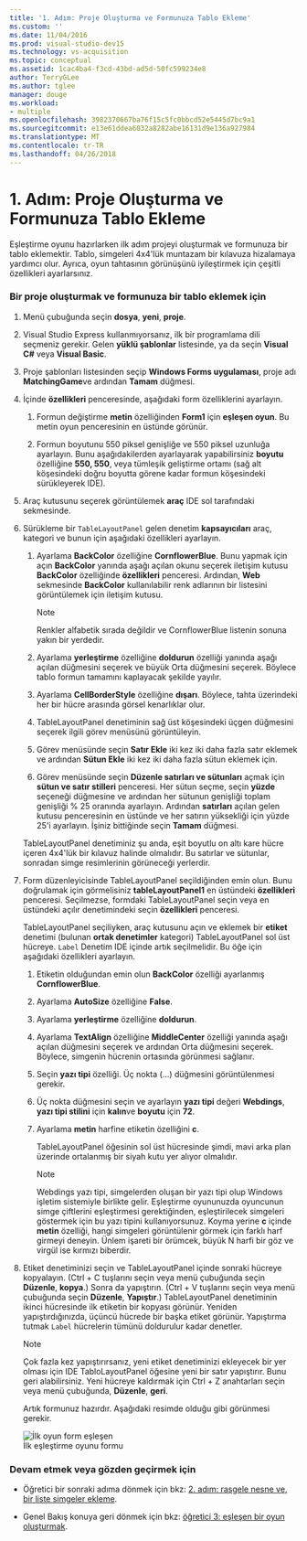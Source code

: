 ```yaml
---
title: '1. Adım: Proje Oluşturma ve Formunuza Tablo Ekleme'
ms.custom: ''
ms.date: 11/04/2016
ms.prod: visual-studio-dev15
ms.technology: vs-acquisition
ms.topic: conceptual
ms.assetid: 1cac4ba4-f3cd-43bd-ad5d-50fc599234e8
author: TerryGLee
ms.author: tglee
manager: douge
ms.workload:
- multiple
ms.openlocfilehash: 3982370667ba76f15c5fc0bbcd52e5445d7bc9a1
ms.sourcegitcommit: e13e61ddea6032a8282abe16131d9e136a927984
ms.translationtype: MT
ms.contentlocale: tr-TR
ms.lasthandoff: 04/26/2018
---
```

# <a name="step-1-create-a-project-and-add-a-table-to-your-form"></a>1. Adım: Proje Oluşturma ve Formunuza Tablo Ekleme
Eşleştirme oyunu hazırlarken ilk adım projeyi oluşturmak ve formunuza bir tablo eklemektir. Tablo, simgeleri 4x4'lük muntazam bir kılavuza hizalamaya yardımcı olur. Ayrıca, oyun tahtasının görünüşünü iyileştirmek için çeşitli özellikleri ayarlarsınız.  

### <a name="to-create-a-project-and-add-a-table-to-your-form"></a>Bir proje oluşturmak ve formunuza bir tablo eklemek için  

1.  Menü çubuğunda seçin **dosya**, **yeni**, **proje**.  

2.  Visual Studio Express kullanmıyorsanız, ilk bir programlama dili seçmeniz gerekir. Gelen **yüklü şablonlar** listesinde, ya da seçin **Visual C#** veya **Visual Basic**.  

3.  Proje şablonları listesinden seçip **Windows Forms uygulaması**, proje adı **MatchingGame**ve ardından **Tamam** düğmesi.  

4.  İçinde **özellikleri** penceresinde, aşağıdaki form özelliklerini ayarlayın.  

    1.  Formun değiştirme **metin** özelliğinden **Form1** için **eşleşen oyun**. Bu metin oyun penceresinin en üstünde görünür.  

    2.  Formun boyutunu 550 piksel genişliğe ve 550 piksel uzunluğa ayarlayın. Bunu aşağıdakilerden ayarlayarak yapabilirsiniz **boyutu** özelliğine **550, 550**, veya tümleşik geliştirme ortamı (sağ alt köşesindeki doğru boyutta görene kadar formun köşesindeki sürükleyerek IDE).  

5.  Araç kutusunu seçerek görüntülemek **araç** IDE sol tarafındaki sekmesinde.  

6.  Sürükleme bir `TableLayoutPanel` gelen denetim **kapsayıcıları** araç, kategori ve bunun için aşağıdaki özellikleri ayarlayın.  

    1.  Ayarlama **BackColor** özelliğine **CornflowerBlue**. Bunu yapmak için açın **BackColor** yanında aşağı açılan okunu seçerek iletişim kutusu **BackColor** özelliğinde **özellikleri** penceresi.  Ardından, **Web** sekmesinde **BackColor** kullanılabilir renk adlarının bir listesini görüntülemek için iletişim kutusu.  

        > [!NOTE]
        >  Renkler alfabetik sırada değildir ve CornflowerBlue listenin sonuna yakın bir yerdedir.  

    2.  Ayarlama **yerleştirme** özelliğine **doldurun** özelliği yanında aşağı açılan düğmesini seçerek ve büyük Orta düğmesini seçerek. Böylece tablo formun tamamını kaplayacak şekilde yayılır.  

    3.  Ayarlama **CellBorderStyle** özelliğine **dışarı**. Böylece, tahta üzerindeki her bir hücre arasında görsel kenarlıklar olur.  

    4.  TableLayoutPanel denetiminin sağ üst köşesindeki üçgen düğmesini seçerek ilgili görev menüsünü görüntüleyin.  

    5.  Görev menüsünde seçin **Satır Ekle** iki kez iki daha fazla satır eklemek ve ardından **Sütun Ekle** iki kez iki daha fazla sütun eklemek için.  

    6.  Görev menüsünde seçin **Düzenle satırları ve sütunları** açmak için **sütun ve satır stilleri** penceresi. Her sütun seçme, seçin **yüzde** seçeneği düğmesine ve ardından her sütunun genişliği toplam genişliği % 25 oranında ayarlayın. Ardından **satırları** açılan gelen kutusu penceresinin en üstünde ve her satırın yüksekliği için yüzde 25'i ayarlayın. İşiniz bittiğinde seçin **Tamam** düğmesi.  

     TableLayoutPanel denetiminiz şu anda, eşit boyutlu on altı kare hücre içeren 4x4'lük bir kılavuz halinde olmalıdır. Bu satırlar ve sütunlar, sonradan simge resimlerinin görüneceği yerlerdir.  

7.  Form düzenleyicisinde TableLayoutPanel seçildiğinden emin olun. Bunu doğrulamak için görmelisiniz **tableLayoutPanel1** en üstündeki **özellikleri** penceresi. Seçilmezse, formdaki TableLayoutPanel seçin veya en üstündeki açılır denetimindeki seçin **özellikleri** penceresi.  

     TableLayoutPanel seçiliyken, araç kutusunu açın ve eklemek bir **etiket** denetimi (bulunan **ortak denetimler** kategori) TableLayoutPanel sol üst hücreye. `Label` Denetim IDE içinde artık seçilmelidir. Bu öğe için aşağıdaki özellikleri ayarlayın.  

    1.  Etiketin olduğundan emin olun **BackColor** özelliği ayarlanmış **CornflowerBlue**.  

    2.  Ayarlama **AutoSize** özelliğine **False**.  

    3.  Ayarlama **yerleştirme** özelliğine **doldurun**.  

    4.  Ayarlama **TextAlign** özelliğine **MiddleCenter** özelliği yanında aşağı açılan düğmesini seçerek ve ardından Orta düğmesini seçerek. Böylece, simgenin hücrenin ortasında görünmesi sağlanır.  

    5.  Seçin **yazı tipi** özelliği. Üç nokta (...) düğmesini görüntülenmesi gerekir.  

    6.  Üç nokta düğmesini seçin ve ayarlayın **yazı tipi** değeri **Webdings**, **yazı tipi stilini** için **kalın**ve **boyutu** için **72**.  

    7.  Ayarlama **metin** harfine etiketin özelliğini **c**.  

         TableLayoutPanel öğesinin sol üst hücresinde şimdi, mavi arka plan üzerinde ortalanmış bir siyah kutu yer alıyor olmalıdır.  

        > [!NOTE]
        >  Webdings yazı tipi, simgelerden oluşan bir yazı tipi olup Windows işletim sistemiyle birlikte gelir. Eşleştirme oyununuzda oyuncunun simge çiftlerini eşleştirmesi gerektiğinden, eşleştirilecek simgeleri göstermek için bu yazı tipini kullanıyorsunuz. Koyma yerine **c** içinde **metin** özelliği, hangi simgeleri görüntülenir görmek için farklı harf girmeyi deneyin. Ünlem işareti bir örümcek, büyük N harfi bir göz ve virgül ise kırmızı biberdir.  

8.  Etiket denetiminizi seçin ve TableLayoutPanel içinde sonraki hücreye kopyalayın. (Ctrl + C tuşlarını seçin veya menü çubuğunda seçin **Düzenle**, **kopya**.) Sonra da yapıştırın. (Ctrl + V tuşlarını seçin veya menü çubuğunda seçin **Düzenle**, **Yapıştır**.) TableLayoutPanel denetiminin ikinci hücresinde ilk etiketin bir kopyası görünür. Yeniden yapıştırdığınızda, üçüncü hücrede bir başka etiket görünür. Yapıştırma tutmak `Label` hücrelerin tümünü doldurulur kadar denetler.  

    > [!NOTE]
    >  Çok fazla kez yapıştırırsanız, yeni etiket denetiminizi ekleyecek bir yer olması için IDE TabloLayoutPanel öğesine yeni bir satır yapıştırır. Bunu geri alabilirsiniz. Yeni hücreye kaldırmak için Ctrl + Z anahtarları seçin veya menü çubuğunda, **Düzenle**, **geri**.  

     Artık formunuz hazırdır. Aşağıdaki resimde olduğu gibi görünmesi gerekir.  

     ![İlk oyun form eşleşen](../ide/media/express_tut4step1.png "Express_Tut4Step1")  
İlk eşleştirme oyunu formu  

### <a name="to-continue-or-review"></a>Devam etmek veya gözden geçirmek için  

-   Öğretici bir sonraki adıma dönmek için bkz: [2. adım: rasgele nesne ve, bir liste simgeler ekleme](../ide/step-2-add-a-random-object-and-a-list-of-icons.md).  

-   Genel Bakış konuya geri dönmek için bkz: [öğretici 3: eşleşen bir oyun oluşturmak](../ide/tutorial-3-create-a-matching-game.md).
